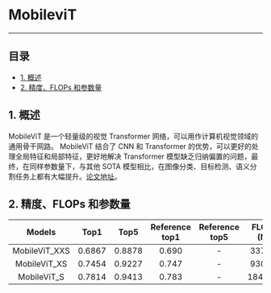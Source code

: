 # MobileviT
---
## 目录

* [1. 概述](#1)
* [2. 精度、FLOPs 和参数量](#2)

<a name='1'></a>

## 1. 概述

MobileViT 是一个轻量级的视觉 Transformer 网络，可以用作计算机视觉领域的通用骨干网路。 MobileViT 结合了 CNN 和 Transformer 的优势，可以更好的处理全局特征和局部特征，更好地解决 Transformer 模型缺乏归纳偏置的问题，最终，在同样参数量下，与其他 SOTA 模型相比，在图像分类、目标检测、语义分割任务上都有大幅提升。[论文地址](https://arxiv.org/pdf/2110.02178.pdf)。

<a name='2'></a>

## 2. 精度、FLOPs 和参数量

| Models           | Top1 | Top5 | Reference<br>top1 | Reference<br>top5 | FLOPs<br>(M) | Params<br>(M) |
|:--:|:--:|:--:|:--:|:--:|:--:|:--:|
| MobileViT_XXS    | 0.6867 | 0.8878 | 0.690 | - | 337.24  | 1.28   |
| MobileViT_XS    | 0.7454 | 0.9227 | 0.747 | - | 930.75  | 2.33   |
| MobileViT_S    | 0.7814 | 0.9413 | 0.783 | - | 1849.35  | 5.59   |
